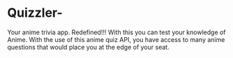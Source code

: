 # Quizzler-
Your anime trivia app. Redefined!!!
With this you can test your knowledge of Anime. With the use of this anime quiz API, you have access to many anime questions that would place you at the edge of your seat.
